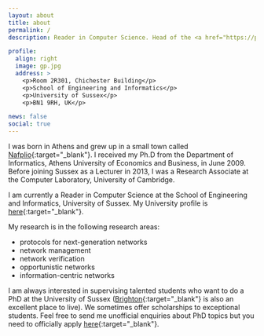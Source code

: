 ```yaml
---
layout: about
title: about
permalink: /
description: Reader in Computer Science. Head of the <a href="https://packets.github.io" target="_blank">packets@sussex</a> lab.

profile:
  align: right
  image: gp.jpg
  address: >
    <p>Room 2R301, Chichester Building</p>
    <p>School of Engineering and Informatics</p>
    <p>University of Sussex</p>
    <p>BN1 9RH, UK</p>

news: false
social: true
---
```


I was born in Athens and grew up in a small town called [Nafplio](https://en.wikipedia.org/wiki/Nafplio){:target="_blank"}. I received my Ph.D from the Department of Informatics, Athens University of Economics and Business, in June 2009. Before joining Sussex as a Lecturer in 2013, I was a Research Associate at the Computer Laboratory, University of Cambridge.

I am currently a Reader in Computer Science at the School of Engineering and Informatics, University of Sussex. My University profile is [here](https://profiles.sussex.ac.uk/p334868-george-parisis){:target="_blank"}.

My research is in the following research areas:

* protocols for next-generation networks
* network management 
* network verification
* opportunistic networks
* information-centric networks

I am always interested in supervising talented students who want to do a PhD at the University of Sussex ([Brighton](https://www.visitbrighton.com/){:target="_blank"} is also an excellent place to live). We sometimes offer scholarships to exceptional students. Feel free to send me unofficial enquiries about PhD topics but you need to officially apply [here](https://www.sussex.ac.uk/study/apply){:target="_blank"}.